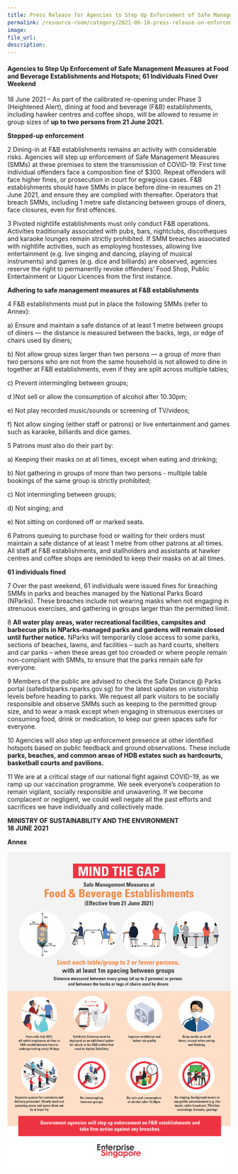 ```yaml
---  
title: Press Release for Agencies to Step Up Enforcement of Safe Management Measures at Food and Beverage Establishments and Hotspots; 61 Individuals Fined Over Weekend  
permalink: /resource-room/category/2021-06-18-press-release-on-enforcement-in-FandB-establishments-and-hotspots.md
image:  
file_url:  
description:  
---  
```


#### Agencies to Step Up Enforcement of Safe Management Measures at Food and Beverage Establishments and Hotspots; 61 Individuals Fined Over Weekend

18 June 2021 – As part of the calibrated re-opening under Phase 3 (Heightened Alert), dining at food and beverage (F&B) establishments, including hawker centres and coffee shops, will be allowed to resume in group sizes of **up to two persons from 21 June 2021.** 

**Stepped-up enforcement** 

2 Dining-in at F&B establishments remains an activity with considerable risks. Agencies will step up enforcement of Safe Management Measures (SMMs) at these premises to stem the transmission of COVID-19. First time individual offenders face a composition fine of $300. Repeat offenders will face higher fines, or prosecution in court for egregious cases. F&B establishments should have SMMs in place before dine-in resumes on 21 June 2021, and ensure they are complied with thereafter. Operators that breach SMMs, including 1 metre safe distancing between groups of diners, face closures, even for first offences.

3 Pivoted nightlife establishments must only conduct F&B operations. Activities traditionally associated with pubs, bars, nightclubs, discotheques and karaoke lounges remain strictly prohibited. If SMM breaches associated with nightlife activities, such as employing hostesses, allowing live entertainment (e.g. live singing and dancing, playing of musical instruments) and games (e.g. dice and billiards) are observed, agencies reserve the right to permanently revoke offenders’ Food Shop, Public Entertainment or Liquor Licences from the first instance.

**Adhering to safe management measures at F&B establishments**

4 F&B establishments must put in place the following SMMs (refer to Annex): 

a) Ensure and maintain a safe distance of at least 1 metre between groups of diners — the distance is measured between the backs, legs, or edge of chairs used by diners; 

b) Not allow group sizes larger than two persons — a group of more than two persons who are not from the same household is not allowed to dine in together at F&B establishments, even if they are split across multiple tables;

c) Prevent intermingling between groups; 

d )Not sell or allow the consumption of alcohol after 10.30pm; 

e) Not play recorded music/sounds or screening of TV/videos;

f) Not allow singing (either staff or patrons) or live entertainment and games such as karaoke, billiards and dice games. 

5 Patrons must also do their part by:

a) Keeping their masks on at all times, except when eating and drinking; 

b) Not gathering in groups of more than two persons - multiple table bookings of the same group is strictly prohibited;

c) Not intermingling between groups; 

d) Not singing; and 

e) Not sitting on cordoned off or marked seats. 

6 Patrons queuing to purchase food or waiting for their orders must maintain a safe distance of at least 1 metre from other patrons at all times. All staff at F&B establishments, and stallholders and assistants at hawker centres and coffee shops are reminded to keep their masks on at all times.

**61 individuals fined** 

7 Over the past weekend, 61 individuals were issued fines for breaching SMMs in parks and beaches managed by the National Parks Board (NParks). These breaches include not wearing masks when not engaging in strenuous exercises, and gathering in groups larger than the permitted limit. 

8 **All water play areas, water recreational facilities, campsites and barbecue pits in NParks-managed parks and gardens will remain closed until further notice.** NParks will temporarily close access to some parks, sections of beaches, lawns, and facilities – such as hard courts, shelters and car parks – when these areas get too crowded or where people remain non-compliant with SMMs, to ensure that the parks remain safe for everyone.

9 Members of the public are advised to check the Safe Distance @ Parks portal (safedistparks.nparks.gov.sg) for the latest updates on visitorship levels before heading to parks. We request all park visitors to be socially responsible and observe SMMs such as keeping to the permitted group size, and to wear a mask except when engaging in strenuous exercises or consuming food, drink or medication, to keep our green spaces safe for everyone. 

10 Agencies will also step up enforcement presence at other identified hotspots based on public feedback and ground observations. These include **parks, beaches, and common areas of HDB estates such as hardcourts, basketball courts and pavilions.** 

11 We are at a critical stage of our national fight against COVID-19, as we ramp up our vaccination programme. We seek everyone’s cooperation to remain vigilant, socially responsible and unwavering. If we become complacent or negligent, we could well negate all the past efforts and sacrifices we have individually and collectively made.

**MINISTRY OF SUSTAINABILITY AND THE ENVIRONMENT**  
**18 JUNE 2021**  

**Annex**

![](/news/news-images/Infographic-on-SMM1.png)
